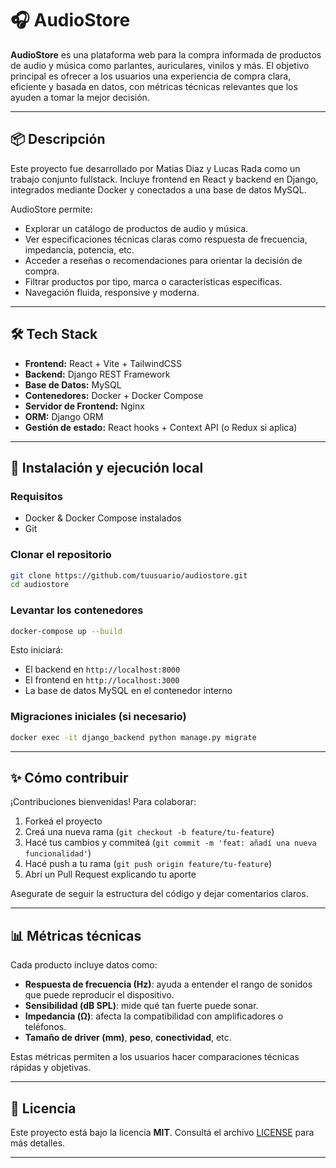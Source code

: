 # 🎧 AudioStore

**AudioStore** es una plataforma web para la compra informada de productos de audio y música como parlantes, auriculares, vinilos y más. El objetivo principal es ofrecer a los usuarios una experiencia de compra clara, eficiente y basada en datos, con métricas técnicas relevantes que los ayuden a tomar la mejor decisión.

---

## 📦 Descripción

Este proyecto fue desarrollado por Matias Diaz y Lucas Rada como un trabajo conjunto fullstack. Incluye frontend en React y backend en Django, integrados mediante Docker y conectados a una base de datos MySQL.

AudioStore permite:

- Explorar un catálogo de productos de audio y música.
- Ver especificaciones técnicas claras como respuesta de frecuencia, impedancia, potencia, etc.
- Acceder a reseñas o recomendaciones para orientar la decisión de compra.
- Filtrar productos por tipo, marca o características específicas.
- Navegación fluida, responsive y moderna.

---

## 🛠️ Tech Stack

- **Frontend:** React + Vite + TailwindCSS  
- **Backend:** Django REST Framework  
- **Base de Datos:** MySQL  
- **Contenedores:** Docker + Docker Compose  
- **Servidor de Frontend:** Nginx  
- **ORM:** Django ORM  
- **Gestión de estado:** React hooks + Context API (o Redux si aplica)

---

## 🚀 Instalación y ejecución local

### Requisitos

- Docker & Docker Compose instalados  
- Git

### Clonar el repositorio

```bash
git clone https://github.com/tuusuario/audiostore.git
cd audiostore
```

### Levantar los contenedores

```bash
docker-compose up --build
```

Esto iniciará:

- El backend en `http://localhost:8000`
- El frontend en `http://localhost:3000`
- La base de datos MySQL en el contenedor interno

### Migraciones iniciales (si necesario)

```bash
docker exec -it django_backend python manage.py migrate
```

---

## ✨ Cómo contribuir

¡Contribuciones bienvenidas! Para colaborar:

1. Forkeá el proyecto
2. Creá una nueva rama (`git checkout -b feature/tu-feature`)
3. Hacé tus cambios y commiteá (`git commit -m 'feat: añadí una nueva funcionalidad'`)
4. Hacé push a tu rama (`git push origin feature/tu-feature`)
5. Abrí un Pull Request explicando tu aporte

Asegurate de seguir la estructura del código y dejar comentarios claros.

---

## 📊 Métricas técnicas

Cada producto incluye datos como:

- **Respuesta de frecuencia (Hz)**: ayuda a entender el rango de sonidos que puede reproducir el dispositivo.
- **Sensibilidad (dB SPL)**: mide qué tan fuerte puede sonar.
- **Impedancia (Ω)**: afecta la compatibilidad con amplificadores o teléfonos.
- **Tamaño de driver (mm)**, **peso**, **conectividad**, etc.

Estas métricas permiten a los usuarios hacer comparaciones técnicas rápidas y objetivas.

---

## 📄 Licencia

Este proyecto está bajo la licencia **MIT**. Consultá el archivo [LICENSE](./LICENSE) para más detalles.

---
